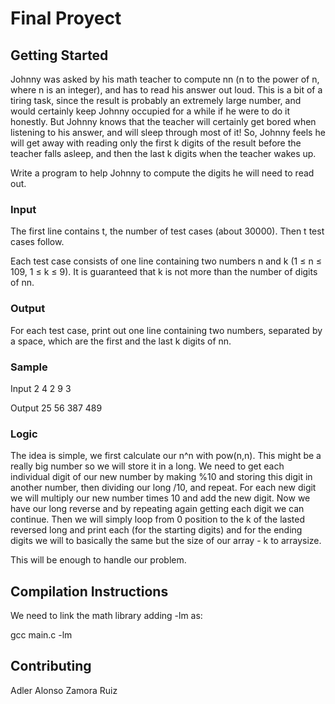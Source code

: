 # Final Proyect

## Getting Started

Johnny was asked by his math teacher to compute nn (n to the power of n, where n is an integer), and has to read his answer out loud. This is a bit of a tiring task, since the result is probably an extremely large number, and would certainly keep Johnny occupied for a while if he were to do it honestly. But Johnny knows that the teacher will certainly get bored when listening to his answer, and will sleep through most of it! So, Johnny feels he will get away with reading only the first k digits of the result before the teacher falls asleep, and then the last k digits when the teacher wakes up.

Write a program to help Johnny to compute the digits he will need to read out.  

### Input
The first line contains t, the number of test cases (about 30000). Then t test cases follow.

Each test case consists of one line containing two numbers n and k (1 ≤ n ≤ 109, 1 ≤ k ≤ 9). It is guaranteed that k is not more than the number of digits of nn.

### Output

For each test case, print out one line containing two numbers, separated by a space, which are the first and the last k digits of nn.
 	
### Sample

Input
2
4 2
9 3

Output
25 56
387 489

### Logic

The idea is simple, we first calculate our n^n with pow(n,n). This might be a really big number so we will store it in a long. We need to get each individual digit of our new number by making %10 and storing this digit in another number, then dividing our long 
/10, and repeat. For each new digit we will multiply our new number times 10 and add the new digit. Now we have our long reverse and by repeating again getting each digit we can continue. Then we will simply loop from 0 position to the k of the lasted reversed long and print each (for the starting digits) and for the ending digits we will to basically the same but the size of our array - k to arraysize.

This will be enough to handle our problem.

## Compilation Instructions

We need to link the math library adding -lm as:

gcc main.c -lm

## Contributing

Adler Alonso Zamora Ruiz